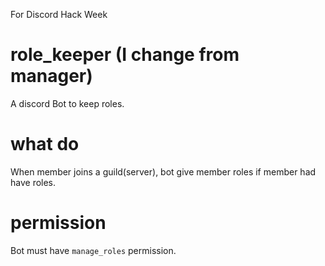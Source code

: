 For Discord Hack Week
# role_keeper (I change from manager)
A discord Bot to keep roles.

# what do
When member joins a guild(server), bot give member roles if member had have roles.

# permission
Bot must have `manage_roles` permission.
